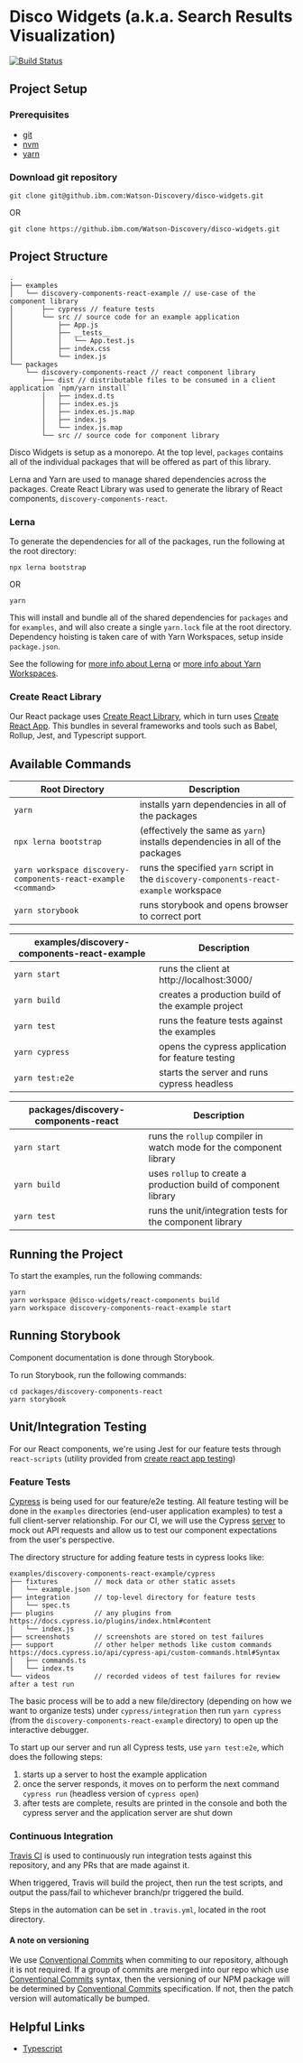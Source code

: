 # Disco Widgets (a.k.a. Search Results Visualization)

[![Build Status](https://travis.ibm.com/Watson-Discovery/disco-widgets.svg?token=p1iBXWqKFC4fGyYjjz9R&branch=master)](https://travis.ibm.com/Watson-Discovery/disco-widgets)

## Project Setup

### Prerequisites

- [git](https://git-scm.com/book/en/v2/Getting-Started-Installing-Git)
- [nvm](https://github.com/nvm-sh/nvm#installation-and-update)
- [yarn](https://yarnpkg.com/en/docs/install)

### Download git repository

```
git clone git@github.ibm.com:Watson-Discovery/disco-widgets.git
```

OR

```
git clone https://github.ibm.com/Watson-Discovery/disco-widgets.git
```

## Project Structure

```
.
├── examples
│   └── discovery-components-react-example // use-case of the component library
│       ├── cypress // feature tests
│       └── src // source code for an example application
│           ├── App.js
│           ├── __tests__
│           │   └── App.test.js
│           ├── index.css
│           └── index.js
└── packages
    └── discovery-components-react // react component library
        ├── dist // distributable files to be consumed in a client application `npm/yarn install`
        │   ├── index.d.ts
        │   ├── index.es.js
        │   ├── index.es.js.map
        │   ├── index.js
        │   └── index.js.map
        └── src // source code for component library
```

Disco Widgets is setup as a monorepo. At the top level, `packages` contains all of the individual packages that will be offered as part of this library.

Lerna and Yarn are used to manage shared dependencies across the packages.
Create React Library was used to generate the library of React components, `discovery-components-react`.

### Lerna

To generate the dependencies for all of the packages, run the following at the root directory:

```
npx lerna bootstrap
```

OR

```
yarn
```

This will install and bundle all of the shared dependencies for `packages` and for `examples`, and will also create a single `yarn.lock` file at the root directory. Dependency hoisting is taken care of with Yarn Workspaces, setup inside `package.json`.

See the following for [more info about Lerna](https://github.com/lerna/lerna) or [more info about Yarn Workspaces](https://yarnpkg.com/lang/en/docs/workspaces/).

### Create React Library

Our React package uses [Create React Library](https://www.npmjs.com/package/create-react-library), which in turn uses [Create React App](https://github.com/facebook/create-react-app). This bundles in several frameworks and tools such as Babel, Rollup, Jest, and Typescript support.

## Available Commands

| Root Directory                                                | Description                                                                            |
| ------------------------------------------------------------- | -------------------------------------------------------------------------------------- |
| `yarn`                                                        | installs yarn dependencies in all of the packages                                      |
| `npx lerna bootstrap`                                         | (effectively the same as `yarn`) installs dependencies in all of the packages          |
| `yarn workspace discovery-components-react-example <command>` | runs the specified `yarn` script in the `discovery-components-react-example` workspace |
| `yarn storybook`                                              | runs storybook and opens browser to correct port                                       |

| examples/discovery-components-react-example | Description                                       |
| ------------------------------------------- | ------------------------------------------------- |
| `yarn start`                                | runs the client at http://localhost:3000/         |
| `yarn build`                                | creates a production build of the example project |
| `yarn test`                                 | runs the feature tests against the examples       |
| `yarn cypress`                              | opens the cypress application for feature testing |
| `yarn test:e2e`                             | starts the server and runs cypress headless       |

| packages/discovery-components-react | Description                                                        |
| ----------------------------------- | ------------------------------------------------------------------ |
| `yarn start`                        | runs the `rollup` compiler in watch mode for the component library |
| `yarn build`                        | uses `rollup` to create a production build of component library    |
| `yarn test`                         | runs the unit/integration tests for the component library          |

## Running the Project

To start the examples, run the following commands:

```
yarn
yarn workspace @disco-widgets/react-components build
yarn workspace discovery-components-react-example start
```

## Running Storybook

Component documentation is done through Storybook.

To run Storybook, run the following commands:

```
cd packages/discovery-components-react
yarn storybook
```

## Unit/Integration Testing

For our React components, we're using Jest for our feature tests through `react-scripts` (utility provided from [create react app testing](https://create-react-app.dev/docs/running-tests))

### Feature Tests

[Cypress](https://docs.cypress.io) is being used for our feature/e2e testing. All feature testing will be done in the `examples` directories (end-user application examples) to test a full client-server relationship. For our CI, we will use the Cypress [server](https://docs.cypress.io/api/commands/server.html#Syntax) to mock out API requests and allow us to test our component expectations from the user's perspective.

The directory structure for adding feature tests in cypress looks like:

```
examples/discovery-components-react-example/cypress
├── fixtures         // mock data or other static assets
│   └── example.json
├── integration      // top-level directory for feature tests
│   └── spec.ts
├── plugins          // any plugins from https://docs.cypress.io/plugins/index.html#content
│   └── index.js
├── screenshots      // screenshots are stored on test failures
├── support          // other helper methods like custom commands https://docs.cypress.io/api/cypress-api/custom-commands.html#Syntax
│   ├── commands.ts
│   └── index.ts
└── videos           // recorded videos of test failures for review after a test run
```

The basic process will be to add a new file/directory (depending on how we want to organize tests) under `cypress/integration` then run `yarn cypress` (from the `discovery-components-react-example` directory) to open up the interactive debugger.

To start up our server and run all Cypress tests, use `yarn test:e2e`, which does the following steps:

1. starts up a server to host the example application
2. once the server responds, it moves on to perform the next command `cypress run` (headless version of `cypress open`)
3. after tests are complete, results are printed in the console and both the cypress server and the application server are shut down

### Continuous Integration

[Travis CI](https://travis-ci.org/) is used to continuously run integration tests against this repository, and any PRs that are made against it.

When triggered, Travis will build the project, then run the test scripts, and output the pass/fail to whichever branch/pr triggered the build.

Steps in the automation can be set in `.travis.yml`, located in the root directory.

#### A note on versioning

We use [Conventional Commits](https://www.conventionalcommits.org/en/v1.0.0-beta.4/) when commiting to our repository, although it is not required. If a group of commits are merged into our repo which use [Conventional Commits](https://www.conventionalcommits.org/en/v1.0.0-beta.4/) syntax, then the versioning of our NPM package will be determined by [Conventional Commits](https://www.conventionalcommits.org/en/v1.0.0-beta.4/) specification. If not, then the patch version will automatically be bumped.

## Helpful Links

- [Typescript](https://www.typescriptlang.org/docs/home.html)
